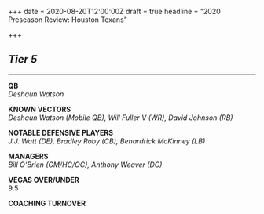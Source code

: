 +++
date = 2020-08-20T12:00:00Z
draft = true
headline = "2020 Preseason Review: Houston Texans"

+++
## _Tier 5_

***

**QB**  
_Deshaun Watson_

**KNOWN VECTORS**  
_Deshaun Watson (Mobile QB), Will Fuller V (WR), David Johnson (RB)_

**NOTABLE DEFENSIVE PLAYERS**  
_J.J. Watt (DE), Bradley Roby (CB), Benardrick McKinney (LB)_

**MANAGERS**  
_Bill O'Brien (GM/HC/OC), Anthony Weaver (DC)_

**VEGAS OVER/UNDER**  
9\.5

**COACHING TURNOVER**